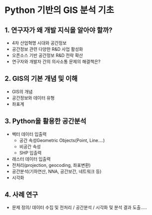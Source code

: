 # Python 기반의 GIS 분석 기초
## 1. 연구자가 왜 개발 지식을 알아야 할까?
- 4차 산업혁명 시대와 공간정보
- 공간정보 관련 다양한 R&D 사업 활성화
- 오픈소스 기반 공간정보 R&D 전략 확산
- 연구자와 개발자 간의 의사소통 문제의 해결책은?

## 2. GIS의 기본 개념 및 이해
- GIS의 개념
- 공간정보와 데이터 유형
- 좌표계

## 3. Python을 활용한 공간분석
- 벡터 데이터 입출력
    - 공간 속성Geometric Objects(Point, Line....)
    - 비공간 속성
    - SHP 입출력
- 래스터 데이터 입출력
- 전처리(projection, geocoding, 좌표변환)
- 공간분석(기하연산, NNA, 공간보간, 네트워크 등)
- 시각화


## 4. 사례 연구
- 문제 정의/ 데이터 수집 및 전처리 / 공간분석 / 시각화 및 분석 결과 도출.....